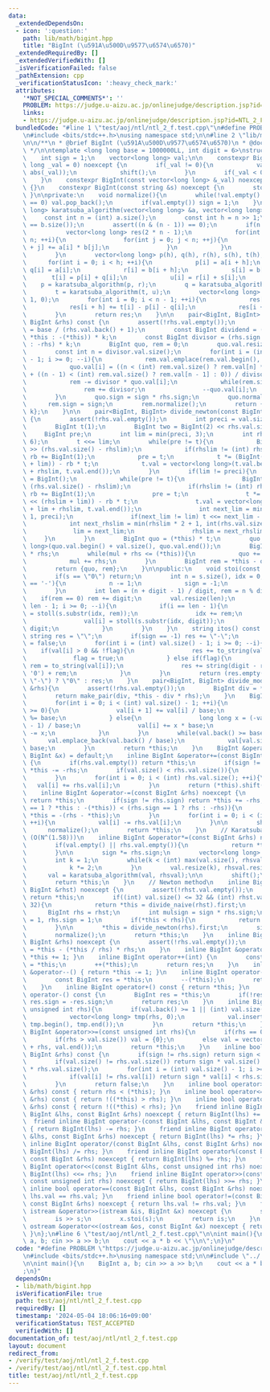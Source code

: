 ```yaml
---
data:
  _extendedDependsOn:
  - icon: ':question:'
    path: lib/math/bigint.hpp
    title: "BigInt (\u591A\u500D\u9577\u6574\u6570)"
  _extendedRequiredBy: []
  _extendedVerifiedWith: []
  _isVerificationFailed: false
  _pathExtension: cpp
  _verificationStatusIcon: ':heavy_check_mark:'
  attributes:
    '*NOT_SPECIAL_COMMENTS*': ''
    PROBLEM: https://judge.u-aizu.ac.jp/onlinejudge/description.jsp?id=NTL_2_F
    links:
    - https://judge.u-aizu.ac.jp/onlinejudge/description.jsp?id=NTL_2_F
  bundledCode: "#line 1 \"test/aoj/ntl/ntl_2_f.test.cpp\"\n#define PROBLEM \"https://judge.u-aizu.ac.jp/onlinejudge/description.jsp?id=NTL_2_F\"\
    \n#include <bits/stdc++.h>\nusing namespace std;\n\n#line 2 \"lib/math/bigint.hpp\"\
    \n\n/**\n * @brief BigInt (\u591A\u500D\u9577\u6574\u6570)\n * @docs docs/math/bigint.md\n\
    \ */\n\ntemplate <long long base = 1000000LL, int digit = 6>\nstruct BigInt{\n\
    \    int sign = 1;\n    vector<long long> val;\n\n    constexpr BigInt(const long\
    \ long _val = 0) noexcept {\n        if(_val != 0){\n            val.assign(1,\
    \ abs(_val));\n            shift();\n        }\n        if(_val < 0) sign = -1;\n\
    \    }\n    constexpr BigInt(const vector<long long> &_val) noexcept : val(_val)\
    \ {}\n    constexpr BigInt(const string &s) noexcept {\n        stoi(s);\n   \
    \ }\n\nprivate:\n    void normalize(){\n        while(!val.empty() && val.back()\
    \ == 0) val.pop_back();\n        if(val.empty()) sign = 1;\n    }\n    vector<long\
    \ long> karatsuba_algorithm(vector<long long> &a, vector<long long> &b){\n   \
    \     const int n = (int) a.size();\n        const int h = n >> 1;\n        assert(a.size()\
    \ == b.size());\n        assert((n & (n - 1)) == 0);\n        if(n <= 64){\n \
    \           vector<long long> res(2 * n - 1);\n            for(int i = 0; i <\
    \ n; ++i){\n                for(int j = 0; j < n; ++j){\n                    res[i\
    \ + j] += a[i] * b[j];\n                }\n            }\n            return res;\n\
    \        }\n        vector<long long> p(h), q(h), r(h), s(h), t(h), u(h);\n  \
    \      for(int i = 0; i < h; ++i){\n            p[i] = a[i + h];\n           \
    \ q[i] = a[i];\n            r[i] = b[i + h];\n            s[i] = b[i];\n     \
    \       t[i] = p[i] + q[i];\n            u[i] = r[i] + s[i];\n        }\n    \
    \    p = karatsuba_algorithm(p, r);\n        q = karatsuba_algorithm(q, s);\n\
    \        t = karatsuba_algorithm(t, u);\n        vector<long long> res(2 * n -\
    \ 1, 0);\n        for(int i = 0; i < n - 1; ++i){\n            res[i] += q[i];\n\
    \            res[i + h] += t[i] - p[i] - q[i];\n            res[i + n] += p[i];\n\
    \        }\n        return res;\n    }\n\n    pair<BigInt, BigInt> divide_naive(const\
    \ BigInt &rhs) const {\n        assert(!rhs.val.empty());\n        const int k\
    \ = base / (rhs.val.back() + 1);\n        const BigInt dividend = (sign == 1 ?\
    \ *this : -(*this)) * k;\n        const BigInt divisor = (rhs.sign == 1 ? rhs\
    \ : -rhs) * k;\n        BigInt quo, rem = 0;\n        quo.val.resize(dividend.val.size());\n\
    \        const int n = divisor.val.size();\n        for(int i = (int) dividend.val.size()\
    \ - 1; i >= 0; --i){\n            rem.val.emplace(rem.val.begin(), dividend.val[i]);\n\
    \            quo.val[i] = ((n < (int) rem.val.size() ? rem.val[n] * base : 0)\
    \ + ((n - 1) < (int) rem.val.size() ? rem.val[n - 1] : 0)) / divisor.val.back();\n\
    \            rem -= divisor * quo.val[i];\n            while(rem.sign == -1) {\n\
    \                rem += divisor;\n                --quo.val[i];\n            }\n\
    \        }\n        quo.sign = sign * rhs.sign;\n        quo.normalize();\n  \
    \      rem.sign = sign;\n        rem.normalize();\n        return {quo, rem /\
    \ k};\n    }\n\n    pair<BigInt, BigInt> divide_newton(const BigInt &rhs) const\
    \ {\n        assert(!rhs.val.empty());\n        int preci = val.size() - rhs.val.size();\n\
    \        BigInt t(1);\n        BigInt two = BigInt(2) << rhs.val.size();\n   \
    \     BigInt pre;\n        int lim = min(preci, 3);\n        int rhslim = min(int(rhs.val.size()),\
    \ 6);\n        t <<= lim;\n        while(pre != t){\n            BigInt rb = rhs\
    \ >> (rhs.val.size() - rhslim);\n            if(rhslim != (int) rhs.val.size())\
    \ rb += BigInt(1);\n            pre = t;\n            t *= (BigInt(2) << (rhslim\
    \ + lim)) - rb * t;\n            t.val = vector<long long>(t.val.begin() + lim\
    \ + rhslim, t.val.end());\n        }\n        if(lim != preci){\n            pre\
    \ = BigInt();\n            while(pre != t){\n                BigInt rb = rhs >>\
    \ (rhs.val.size() - rhslim);\n                if(rhslim != (int) rhs.val.size())\
    \ rb += BigInt(1);\n                pre = t;\n                t *= (BigInt(2)\
    \ << (rhslim + lim)) - rb * t;\n                t.val = vector<long long>(t.val.begin()\
    \ + lim + rhslim, t.val.end());\n                int next_lim = min(lim * 2 +\
    \ 1, preci);\n                if(next_lim != lim) t <<= next_lim - lim;\n    \
    \            int next_rhslim = min(rhslim * 2 + 1, int(rhs.val.size()));\n   \
    \             lim = next_lim;\n                rhslim = next_rhslim;\n       \
    \     }\n        }\n        BigInt quo = (*this) * t;\n        quo.val = vector<long\
    \ long>(quo.val.begin() + val.size(), quo.val.end());\n        BigInt mul = quo\
    \ * rhs;\n        while(mul + rhs <= (*this)){\n            quo += BigInt(1);\n\
    \            mul += rhs;\n        }\n        BigInt rem = *this - quo * rhs;\n\
    \        return {quo, rem};\n    }\n\npublic:\n    void stoi(const string &s){\n\
    \        if(s == \"0\") return;\n        int n = s.size(), idx = 0;\n        if(s[0]\
    \ == '-'){\n            n -= 1;\n            sign = -1;\n            idx = 1;\n\
    \        }\n        int len = (n + digit - 1) / digit, rem = n % digit;\n    \
    \    if(rem == 0) rem += digit;\n        val.resize(len);\n        for(int i =\
    \ len - 1; i >= 0; --i){\n            if(i == len - 1){\n                val[i]\
    \ = stoll(s.substr(idx, rem));\n                idx += rem;\n            } else{\n\
    \                val[i] = stoll(s.substr(idx, digit));\n                idx +=\
    \ digit;\n            }\n        }\n    }\n    string itos() const {\n       \
    \ string res = \"\";\n        if(sign == -1) res += \"-\";\n        bool flag\
    \ = false;\n        for(int i = (int) val.size() - 1; i >= 0; --i){\n        \
    \    if(val[i] > 0 && !flag){\n                res += to_string(val[i]);\n   \
    \             flag = true;\n            } else if(flag){\n                string\
    \ rem = to_string(val[i]);\n                res += string(digit - rem.size(),\
    \ '0') + rem;\n            }\n        }\n        return (res.empty() || res ==\
    \ \"-\") ? \"0\" : res;\n    }\n    pair<BigInt, BigInt> divide_mod(const BigInt\
    \ &rhs){\n        assert(!rhs.val.empty());\n        BigInt div = *this / rhs;\n\
    \        return make_pair(div, *this - div * rhs);\n    }\n    BigInt &shift(){\n\
    \        for(int i = 0; i < (int) val.size() - 1; ++i){\n            if(val[i]\
    \ >= 0){\n                val[i + 1] += val[i] / base;\n                val[i]\
    \ %= base;\n            } else{\n                long long x = (-val[i] + base\
    \ - 1) / base;\n                val[i] += x * base;\n                val[i + 1]\
    \ -= x;\n            }\n        }\n        while(val.back() >= base){\n      \
    \      val.emplace_back(val.back() / base);\n            val[val.size() - 2] %=\
    \ base;\n        }\n        return *this;\n    }\n    BigInt &operator=(const\
    \ BigInt &x) = default;\n    inline BigInt &operator+=(const BigInt &rhs) noexcept\
    \ {\n        if(rhs.val.empty()) return *this;\n        if(sign != rhs.sign) return\
    \ *this -= -rhs;\n        if(val.size() < rhs.val.size()){\n            val.resize(rhs.val.size());\n\
    \        }\n        for(int i = 0; i < (int) rhs.val.size(); ++i){\n         \
    \   val[i] += rhs.val[i];\n        }\n        return (*this).shift();\n    }\n\
    \    inline BigInt &operator-=(const BigInt &rhs) noexcept {\n        if(rhs.val.empty())\
    \ return *this;\n        if(sign != rhs.sign) return *this += -rhs;\n        if((sign\
    \ == 1 ? *this : -(*this)) < (rhs.sign == 1 ? rhs : -rhs)){\n            return\
    \ *this = -(rhs - *this);\n        }\n        for(int i = 0; i < (int) rhs.val.size();\
    \ ++i){\n            val[i] -= rhs.val[i];\n        }\n\n        shift();\n  \
    \      normalize();\n        return *this;\n    }\n    // Karatsuba Algorithm\
    \ (O(N^(1.58)))\n    inline BigInt &operator*=(const BigInt &rhs) noexcept {\n\
    \        if(val.empty() || rhs.val.empty()){\n            return *this = BigInt();\n\
    \        }\n\n        sign *= rhs.sign;\n        vector<long long> rhsval = rhs.val;\n\
    \        int k = 1;\n        while(k < (int) max(val.size(), rhsval.size())){\n\
    \            k *= 2;\n        }\n        val.resize(k), rhsval.resize(k);\n  \
    \      val = karatsuba_algorithm(val, rhsval);\n\n        shift();\n        normalize();\n\
    \        return *this;\n    }\n    // Newton method\n    inline BigInt &operator/=(const\
    \ BigInt &rhst) noexcept {\n        assert(!rhst.val.empty());\n        if(val.empty())\
    \ return *this;\n        if((int) val.size() <= 32 && (int) rhst.val.size() <=\
    \ 32){\n            return *this = divide_naive(rhst).first;\n        }\n\n  \
    \      BigInt rhs = rhst;\n        int mulsign = sign * rhs.sign;\n        sign\
    \ = 1, rhs.sign = 1;\n        if(*this < rhs){\n            return *this = BigInt();\n\
    \        }\n\n        *this = divide_newton(rhs).first;\n        sign = mulsign;\n\
    \        normalize();\n        return *this;\n    }\n    inline BigInt &operator%=(const\
    \ BigInt &rhs) noexcept {\n        assert(!rhs.val.empty());\n        return *this\
    \ = *this - (*this / rhs) * rhs;\n    }\n    inline BigInt &operator++() { return\
    \ *this += 1; }\n    inline BigInt operator++(int) {\n        const BigInt res\
    \ = *this;\n        ++(*this);\n        return res;\n    }\n    inline BigInt\
    \ &operator--() { return *this -= 1; }\n    inline BigInt operator--(int) {\n\
    \        const BigInt res = *this;\n        --(*this);\n        return res;\n\
    \    }\n    inline BigInt operator+() const { return *this; }\n    inline BigInt\
    \ operator-() const {\n        BigInt res = *this;\n        if(!res.val.empty())\
    \ res.sign = -res.sign;\n        return res;\n    }\n    inline BigInt &operator<<=(const\
    \ unsigned int rhs){\n        if(val.back() >= 1 || (int) val.size() >= 2){\n\
    \            vector<long long> tmp(rhs, 0);\n            val.insert(val.begin(),\
    \ tmp.begin(), tmp.end());\n        }\n        return *this;\n    }\n    inline\
    \ BigInt &operator>>=(const unsigned int rhs){\n        if(rhs == 0) return *this;\n\
    \        if(rhs > val.size()) val = {0};\n        else val = vector<long long>(val.begin()\
    \ + rhs, val.end());\n        return *this;\n    }\n    inline bool operator<(const\
    \ BigInt &rhs) const {\n        if(sign != rhs.sign) return sign < rhs.sign;\n\
    \        if(val.size() != rhs.val.size()) return sign * val.size() < rhs.sign\
    \ * rhs.val.size();\n        for(int i = (int) val.size() - 1; i >= 0; --i){\n\
    \            if(val[i] != rhs.val[i]) return sign * val[i] < rhs.sign * rhs.val[i];\n\
    \        }\n        return false;\n    }\n    inline bool operator>(const BigInt\
    \ &rhs) const { return rhs < (*this); }\n    inline bool operator<=(const BigInt\
    \ &rhs) const { return !((*this) > rhs); }\n    inline bool operator>=(const BigInt\
    \ &rhs) const { return !((*this) < rhs); }\n    friend inline BigInt operator+(const\
    \ BigInt &lhs, const BigInt &rhs) noexcept { return BigInt(lhs) += rhs; }\n  \
    \  friend inline BigInt operator-(const BigInt &lhs, const BigInt &rhs) noexcept\
    \ { return BigInt(lhs) -= rhs; }\n    friend inline BigInt operator*(const BigInt\
    \ &lhs, const BigInt &rhs) noexcept { return BigInt(lhs) *= rhs; }\n    friend\
    \ inline BigInt operator/(const BigInt &lhs, const BigInt &rhs) noexcept { return\
    \ BigInt(lhs) /= rhs; }\n    friend inline BigInt operator%(const BigInt &lhs,\
    \ const BigInt &rhs) noexcept { return BigInt(lhs) %= rhs; }\n    friend inline\
    \ BigInt operator<<(const BigInt &lhs, const unsigned int rhs) noexcept { return\
    \ BigInt(lhs) <<= rhs; }\n    friend inline BigInt operator>>(const BigInt &lhs,\
    \ const unsigned int rhs) noexcept { return BigInt(lhs) >>= rhs; }\n    friend\
    \ inline bool operator==(const BigInt &lhs, const BigInt &rhs) noexcept { return\
    \ lhs.val == rhs.val; }\n    friend inline bool operator!=(const BigInt &lhs,\
    \ const BigInt &rhs) noexcept { return lhs.val != rhs.val; }\n    friend inline\
    \ istream &operator>>(istream &is, BigInt &x) noexcept {\n        string s;\n\
    \        is >> s;\n        x.stoi(s);\n        return is;\n    }\n    friend inline\
    \ ostream &operator<<(ostream &os, const BigInt &x) noexcept { return os << x.itos();\
    \ }\n};\n#line 6 \"test/aoj/ntl/ntl_2_f.test.cpp\"\n\nint main(){\n    BigInt\
    \ a, b; cin >> a >> b;\n    cout << a * b << \"\\n\";\n}\n"
  code: "#define PROBLEM \"https://judge.u-aizu.ac.jp/onlinejudge/description.jsp?id=NTL_2_F\"\
    \n#include <bits/stdc++.h>\nusing namespace std;\n\n#include \"../../../lib/math/bigint.hpp\"\
    \n\nint main(){\n    BigInt a, b; cin >> a >> b;\n    cout << a * b << \"\\n\"\
    ;\n}"
  dependsOn:
  - lib/math/bigint.hpp
  isVerificationFile: true
  path: test/aoj/ntl/ntl_2_f.test.cpp
  requiredBy: []
  timestamp: '2024-05-04 18:06:16+09:00'
  verificationStatus: TEST_ACCEPTED
  verifiedWith: []
documentation_of: test/aoj/ntl/ntl_2_f.test.cpp
layout: document
redirect_from:
- /verify/test/aoj/ntl/ntl_2_f.test.cpp
- /verify/test/aoj/ntl/ntl_2_f.test.cpp.html
title: test/aoj/ntl/ntl_2_f.test.cpp
---
```

